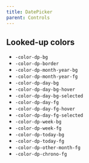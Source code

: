 ```yaml
---
title: DatePicker
parent: Controls
---
```


## Looked-up colors

- `-color-dp-bg`
- `-color-dp-border`
- `-color-dp-month-year-bg`
- `-color-dp-month-year-fg`
- `-color-dp-day-bg`
- `-color-dp-day-bg-hover`
- `-color-dp-day-bg-selected`
- `-color-dp-day-fg`
- `-color-dp-day-fg-hover`
- `-color-dp-day-fg-selected`
- `-color-dp-week-bg`
- `-color-dp-week-fg`
- `-color-dp-today-bg`
- `-color-dp-today-fg`
- `-color-dp-other-month-fg`
- `-color-dp-chrono-fg`
